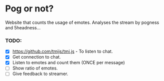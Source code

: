 # Pog or not?

Website that counts the usage of emotes. Analyses the stream by pogness and 5headness...

### TODO: 

* [X] https://github.com/tmijs/tmi.js - To listen to chat.
* [X] Get connection to chat.
* [X] Listen to emotes and count them (ONCE per message)
* [ ] Show ratio of emotes.
* [ ] Give feedback to streamer.